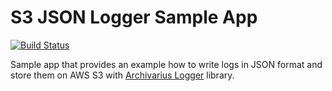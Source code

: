 # S3 JSON Logger Sample App

[![Build Status](https://travis-ci.com/asherepenko/s3-json-logger-example.svg?branch=master)](https://travis-ci.com/asherepenko/s3-json-logger-example)

Sample app that provides an example how to write logs in JSON format and store them on AWS S3 with [Archivarius Logger](https://github.com/asherepenko/archivarius-logger) library.
